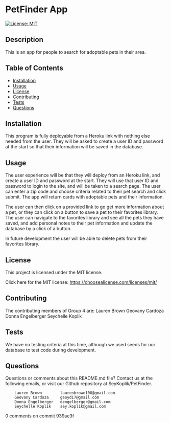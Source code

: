 # PetFinder App
	
  [![License: MIT](https://img.shields.io/badge/License-MIT-yellow.svg)](https://opensource.org/licenses/MIT)

  ## Description 

  This is an app for people to search for adoptable pets in their area.

  ## Table of Contents

  * [Installation](#installation)
  * [Usage](#usage) 
  * [License](#license)
  * [Contributing](#contributing)
  * [Tests](#tests)
  * [Questions](#questions)


  ## Installation 

  This program is fully deployable from a Heroku link with nothing else needed from the user.  They will be asked to create a user ID and password at the start so that their information will be saved in the database.

  ## Usage 

  The user experience will be that they will deploy from an Heroku link, and create a user ID and password at the start.  They will use that user ID and password to login to the site, and will be taken to a search page.  The user can enter a zip code and choose criteria related to their pet search and click submit.  The app will return cards with adoptable pets and their information.

  The user can then click on a provided link to go get more information about a pet, or they can click on a button to save a pet to their favorites library.  The user can navigate to the favorites library and see all the pets they have saved, and add personal notes to their pet information and update the database by a click of a button.

  In future development the user will be able to delete pets from their favorites library.

  ## License 

  This project is licensed under the MIT license.

  Click here for the MIT license: https://choosealicense.com/licenses/mit/

  ## Contributing 

  The contributing members of Group 4 are:
        Lauren Brown
        Geovany Cardoza
        Donna Engelberger
        Seychelle Koplik

  ## Tests 

  We have no testing criteria at this time, although we used seeds for our database to test code during development.

  ## Questions 

  Questions or comments about this README.md file? Contact us at the following emails, or visit our Github repository at SeyKoplik/PetFinder.

        Lauren Brown        laurenbrown108@gmail.com
        Geovany Cardoza     geoyd17@gmail.com
        Donna Engelberger   dengelberger@gmail.com
        Seychelle Koplik    sey.koplik@gmail.com


0 comments on commit 939ae3f
